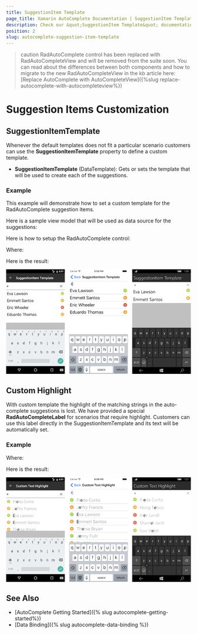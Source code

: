 ```yaml
---
title: SuggestionItem Template
page_title: Xamarin AutoComplete Documentation | SuggestionItem Template
description: Check our &quot;SuggestionItem Template&quot; documentation article for Telerik AutoComplete for Xamarin control.
position: 2
slug: autocomplete-suggestion-item-template
---
```


>caution RadAutoComplete control has been replaced with RadAutoCompleteView and will be removed from the suite soon. You can read about the differences between both components and how to migrate to the new RadAutoCompleteView in the kb article here: [Replace AutoComplete with AutoCompleteView]({%slug replace-autocomplete-with-autocompleteview%})

# Suggestion Items Customization

## SuggestionItemTemplate

Whenever the default templates does not fit a particular scenario customers can use the **SuggestionItemTemplate** property to define a custom template.

- **SuggestionItemTemplate** (DataTemplate): Gets or sets the template that will be used to create each of the suggestions.

### Example

This example will demonstrate how to set a custom template for the RadAutoComplete suggestion items.

Here is a sample view model that will be used as data source for the suggestions:

<snippet id='autocomplete-features-suggestion-item-template-viewmodel'/>

Here is how to setup the RadAutoComplete control:

<snippet id='autocomplete-features-suggestion-item-template'/>

Where:

<snippet id='xmlns-telerikinput'/>

Here is the result:

![AutoComplete SuggestionItemTemplate Example](../images/autocomplete-item-template.png "AutoComplete SuggestionItemTemplate Example")

## Custom Highlight

With custom template the highlight of the matching strings in the auto-complete suggestions is lost. We have provided a special **RadAutoCompleteLabel** for scenarios that require highlight. Customers can use this label directly in the SuggestionItemTemplate and its text will be automatically set.

### Example

<snippet id='autocomplete-features-custom-highlight'/>

Where:

<snippet id='xmlns-telerikinput'/>

Here is the result:

![AutoComplete Custom Highlight Example](../images/autocomplete-custom-highlight.png "AutoComplete Custom Highlight Example")

## See Also

- [AutoComplete Getting Started]({% slug autocomplete-getting-started%})
- [Data Binding]({% slug autocomplete-data-binding %})